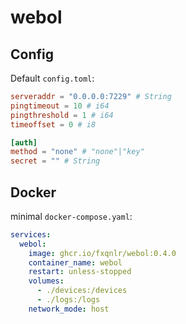 # webol

## Config
Default `config.toml`:
```toml
serveraddr = "0.0.0.0:7229" # String
pingtimeout = 10 # i64
pingthreshold = 1 # i64
timeoffset = 0 # i8

[auth]
method = "none" # "none"|"key"
secret = "" # String
```

## Docker

minimal `docker-compose.yaml`:
```yaml
services:
  webol:
    image: ghcr.io/fxqnlr/webol:0.4.0
    container_name: webol
    restart: unless-stopped
    volumes:
      - ./devices:/devices
      - ./logs:/logs
    network_mode: host
```
